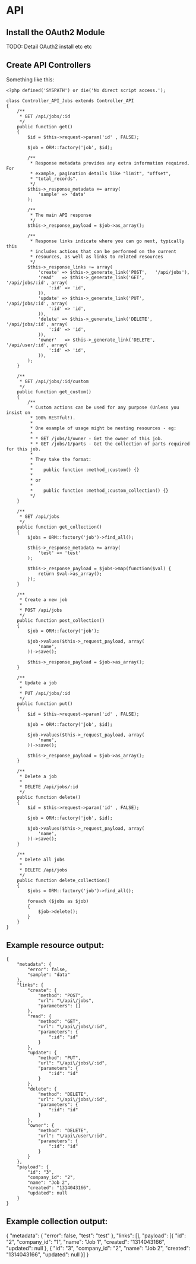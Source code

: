 # API

## Install the OAuth2 Module

   TODO: Detail OAuth2 install etc etc

## Create API Controllers

Something like this:

	<?php defined('SYSPATH') or die('No direct script access.');

	class Controller_API_Jobs extends Controller_API
	{
		/**
		 * GET /api/jobs/:id
		 */
		public function get()
		{
			$id = $this->request->param('id' , FALSE);

			$job = ORM::factory('job', $id);

			/**
			 * Response metadata provides any extra information required. For
			 * example, pagination details like "limit", "offset",
			 * "total_records".
			 */
			$this->_response_metadata += array(
				'sample' => 'data'
			);

			/**
			 * The main API response
			 */
			$this->_response_payload = $job->as_array();

			/**
			 * Response links indicate where you can go next, typically this
			 * includes actions that can be performed on the current
			 * resources, as well as links to related resources
			 */
			$this->_response_links += array(
				'create' => $this->_generate_link('POST',   '/api/jobs'),
				'read'   => $this->_generate_link('GET',    '/api/jobs/:id', array(
					':id' => 'id',
				)),
				'update' => $this->_generate_link('PUT',    '/api/jobs/:id', array(
					':id' => 'id',
				)),
				'delete' => $this->_generate_link('DELETE', '/api/jobs/:id', array(
					':id' => 'id',
				)),
				'owner'   => $this->_generate_link('DELETE', '/api/user/:id', array(
					':id' => 'id',
				)),
			);
		}

		/**
		 * GET /api/jobs/:id/custom
		 */
		public function get_custom()
		{
			/**
			 * Custom actions can be used for any purpose (Unless you insist on
			 * 100% RESTful!).
			 *
			 * One example of usage might be nesting resources - eg:
			 *
			 * * GET /jobs/1/owner - Get the owner of this job.
			 * * GET /jobs/1/parts - Get the collection of parts required for this job.
			 *
			 * They take the format:
			 *
			 *    public function :method_:custom() {}
			 *
			 * or
			 *
			 *    public function :method_:custom_collection() {}
			 */
		}

		/**
		 * GET /api/jobs
		 */
		public function get_collection()
		{
			$jobs = ORM::factory('job')->find_all();

			$this->_response_metadata += array(
				'test' => 'test'
			);

			$this->_response_payload = $jobs->map(function($val) {
				return $val->as_array();
			});
		}

		/**
		 * Create a new job
		 *
		 * POST /api/jobs
		 */
		public function post_collection()
		{
			$job = ORM::factory('job');

			$job->values($this->_request_payload, array(
				'name',
			))->save();

			$this->_response_payload = $job->as_array();
		}

		/**
		 * Update a job
		 *
		 * PUT /api/jobs/:id
		 */
		public function put()
		{
			$id = $this->request->param('id' , FALSE);

			$job = ORM::factory('job', $id);

			$job->values($this->_request_payload, array(
				'name',
			))->save();

			$this->_response_payload = $job->as_array();
		}

		/**
		 * Delete a job
		 *
		 * DELETE /api/jobs/:id
		 */
		public function delete()
		{
			$id = $this->request->param('id' , FALSE);

			$job = ORM::factory('job', $id);

			$job->values($this->_request_payload, array(
				'name',
			))->save();
		}

		/**
		 * Delete all jobs
		 *
		 * DELETE /api/jobs
		 */
		public function delete_collection()
		{
			$jobs = ORM::factory('job')->find_all();

			foreach ($jobs as $job)
			{
				$job->delete();
			}
		}
	}

## Example resource output:

	{
		"metadata": {
			"error": false,
			"sample": "data"
		},
		"links": {
			"create": {
				"method": "POST",
				"url": "\/api\/jobs",
				"parameters": []
			},
			"read": {
				"method": "GET",
				"url": "\/api\/jobs\/:id",
				"parameters": {
					":id": "id"
				}
			},
			"update": {
				"method": "PUT",
				"url": "\/api\/jobs\/:id",
				"parameters": {
					":id": "id"
				}
			},
			"delete": {
				"method": "DELETE",
				"url": "\/api\/jobs\/:id",
				"parameters": {
					":id": "id"
				}
			},
			"owner": {
				"method": "DELETE",
				"url": "\/api\/user\/:id",
				"parameters": {
					":id": "id"
				}
			}
		},
		"payload": {
			"id": "3",
			"company_id": "2",
			"name": "Job 2",
			"created": "1314043166",
			"updated": null
		}
	}

## Example collection output:

{
    "metadata": {
        "error": false,
        "test": "test"
    },
    "links": [],
    "payload": [{
        "id": "2",
        "company_id": "1",
        "name": "Job 1",
        "created": "1314043166",
        "updated": null
    }, {
        "id": "3",
        "company_id": "2",
        "name": "Job 2",
        "created": "1314043166",
        "updated": null
    }]
}